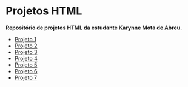 # Projetos HTML

**Repositório de projetos HTML da estudante Karynne Mota de Abreu.**

- [Projeto 1](https://karyn-mota.github.io/webi_pj1/)
- [Projeto 2](https://karyn-mota.github.io/webi_pj2/)
- [Projeto 3](https://karyn-mota.github.io/webi_pj3/)
- [Projeto 4](https://karyn-mota.github.io/webi_pj4/)
- [Projeto 5]()
- [Projeto 6]()
- [Projeto 7]()
